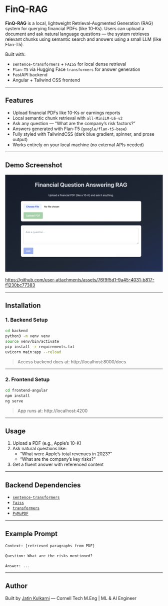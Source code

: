 
# FinQ-RAG

**FinQ-RAG** is a local, lightweight Retrieval-Augmented Generation (RAG) system for querying financial PDFs (like 10-Ks). Users can upload a document and ask natural language questions — the system retrieves relevant chunks using semantic search and answers using a small LLM (like Flan-T5).

Built with:
- `sentence-transformers` + `FAISS` for local dense retrieval
- `Flan-T5` via Hugging Face `transformers` for answer generation
- FastAPI backend
- Angular + Tailwind CSS frontend

---

## Features

- Upload financial PDFs like 10-Ks or earnings reports
- Local semantic chunk retrieval with `all-MiniLM-L6-v2`
- Ask any question — “What are the company’s risk factors?”
- Answers generated with Flan-T5 (`google/flan-t5-base`)
- Fully styled with TailwindCSS (dark blue gradient, spinner, and prose output)
- Works entirely on your local machine (no external APIs needed)

---

## Demo Screenshot

![Screenshot of the webpage](Screenshot.png)





https://github.com/user-attachments/assets/76f9f5d1-9a45-4031-b817-f1230bc77383




---

## Installation

### 1. Backend Setup

```bash
cd backend
python3 -m venv venv
source venv/bin/activate
pip install -r requirements.txt
uvicorn main:app --reload
```

> Access backend docs at: http://localhost:8000/docs

---

### 2. Frontend Setup

```bash
cd frontend-angular
npm install
ng serve
```

> App runs at: http://localhost:4200

---

## Usage

1. Upload a PDF (e.g., Apple’s 10-K)
2. Ask natural questions like:
   - “What were Apple’s total revenues in 2023?”
   - “What are the company’s key risks?”
3. Get a fluent answer with referenced content

---

## Backend Dependencies

- [`sentence-transformers`](https://www.sbert.net/)
- [`faiss`](https://github.com/facebookresearch/faiss)
- [`transformers`](https://huggingface.co/docs/transformers/)
- [`PyMuPDF`](https://pymupdf.readthedocs.io/en/latest/)

---

## Example Prompt

```
Context: [retrieved paragraphs from PDF]

Question: What are the risks mentioned?

Answer: ...
```

---

##  Author

Built by [Jatin Kulkarni](https://www.linkedin.com/in/jatinkulkarni/) — Cornell Tech M.Eng | ML & AI Engineer
